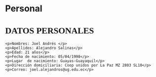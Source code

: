 # Personal
<html>
  <head>
    <title> MI PAGINA WEB</title>
  </head>
  <body>
  <font face= "Arial Black">
    <h1>DATOS PERSONALES</h1>

    

    <p>Nombres: Joel Andrés </p>
    <p>Apellidos: Alejandro Salinas</p>
    <p>Edad: 21 años</p>
    <p>Fecha de nacimiento: 05/04/1998</p>
    <p>Lugar  de nacimiento: Guayas-Guayaquil</p>
    <p>Dirección domiciliaria: Coop unidos por La Paz MZ 2803 SL10</p>
    <p>Correo: joel.alejandros@ug.edu.ec</p>

  </font>

  </body>
</html> 
